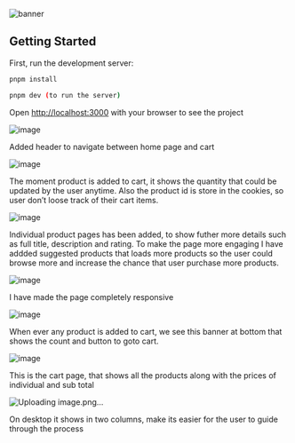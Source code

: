 
![banner](https://github.com/user-attachments/assets/813cf50b-3c3e-44df-bed6-dee878c50a6e)

## Getting Started

First, run the development server:

```bash
pnpm install

pnpm dev (to run the server)

```

Open [http://localhost:3000](http://localhost:3000/) with your browser to see the project

![image](https://github.com/user-attachments/assets/ef6149d3-818d-41c6-997c-e00e1af25d08)


Added header to navigate between home page and cart

![image](https://github.com/user-attachments/assets/3c2fce15-e375-4f38-85f8-05dd599baf3d)


The moment product is added to cart, it shows the quantity that could be updated by the user anytime. Also the product id is store in the cookies, so user don’t loose track of their cart items.

![image](https://github.com/user-attachments/assets/8ea9d009-0ad2-439c-8374-d39a10cd6346)


Individual product pages has been added, to show futher more details such as full title, description and rating. To make the page more engaging I have addded suggested products that loads more products so the user could browse more and increase the chance that user purchase more products.

![image](https://github.com/user-attachments/assets/51d8a1d5-0061-496c-b4a9-99843a0b3797)


I have made the page completely responsive

![image](https://github.com/user-attachments/assets/776e9868-8baf-4d9a-b799-90702c7659bd)


When ever any product is added to cart, we see this banner at bottom that shows the count and button to goto cart.

![image](https://github.com/user-attachments/assets/1d5c41b0-e218-47f8-b4ba-808188ecada3)


This is the cart page, that shows all the products along with the prices of individual and sub total

![Uploading image.png…]()


On desktop it shows in two columns, make its easier for the user to guide through the process
